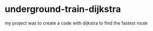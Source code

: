 # underground-train-dijkstra
my project was to create a code with dijkstra to find the fastest route

